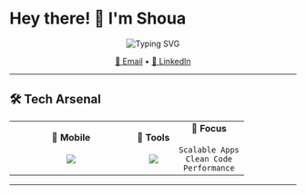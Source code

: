 # Hey there! 👋 I'm Shoua

<div align="center">
  <img src="https://readme-typing-svg.herokuapp.com?font=Fira+Code&weight=500&size=28&pause=1000&color=00D4FF&center=true&vCenter=true&random=false&width=600&lines=Mobile+%26+Backend+Developer;Building+Scalable+Applications;DevOps+Enthusiast" alt="Typing SVG" />
</div>

<p align="center">
  <!-- <a href="https://shoua.dev">🌐 Portfolio</a> • -->
  <a href="mailto:shouaulqamar@gmail.com">📧 Email</a> •
  <a href="https://www.linkedin.com/in/shoua-ul-qammar-4726041a7">💼 LinkedIn</a>
</p>

---

## 🛠️ Tech Arsenal

<table align="center">
<tr>
<td align="center" width="200">
<strong>📱 Mobile</strong><br><br>
<img src="https://skillicons.dev/icons?i=flutter,dart" />
</td>
<!-- <td align="center" width="200">
<strong>⚡ Backend</strong><br><br>
<img src="https://skillicons.dev/icons?i=nodejs,nestjs,js,ts" />
</td>
<td align="center" width="200">
<strong>🗄️ Database</strong><br><br>
<img src="https://skillicons.dev/icons?i=mongodb,mysql,postgresql,redis" />
</td>
</tr>
<tr> -->
<!-- <td align="center">
<strong>☁️ DevOps</strong><br><br>
<img src="https://skillicons.dev/icons?i=aws,docker,nginx,git" />
</td> -->
<td align="center">
<strong>🔧 Tools</strong><br><br>
<img src="https://skillicons.dev/icons?i=linux,firebase,vscode,github" />
</td>
<td align="center">
<strong>🚀 Focus</strong><br><br>
<code>Scalable Apps</code><br>
<code>Clean Code</code><br>
<code>Performance</code>
</td>
</tr>
</table>

---
